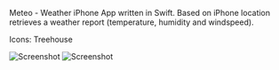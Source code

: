 Meteo - Weather iPhone App written in Swift.
Based on iPhone location retrieves a weather report (temperature, humidity and windspeed).

Icons: Treehouse

![Screenshot](https://raw.github.com/mjgsilva/Meteo/master/Screenshots/ss_moscow.png)
![Screenshot](https://raw.github.com/mjgsilva/Meteo/master/Screenshots/ss_rio.png)

